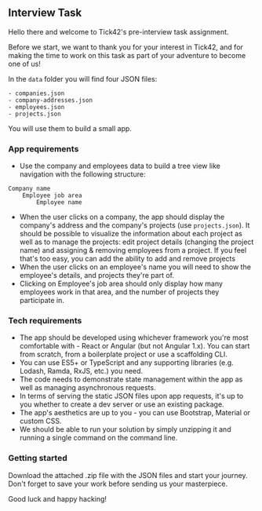 ## Interview Task

Hello there and welcome to Tick42's pre-interview task assignment.

Before we start, we want to thank you for your interest in Tick42, and for making the time to work on this task as part of your adventure to become one of us!

In the `data` folder you will find four JSON files:

```
- companies.json
- company-addresses.json
- employees.json
- projects.json
```

You will use them to build a small app.

### App requirements

- Use the company and employees data to build a tree view like navigation with the following structure:

```
Company name
    Employee job area
        Employee name
```

- When the user clicks on a company, the app should display the company's address and the company's projects (use `projects.json`). It should be possible to visualize the information about each project as well as to manage the projects: edit project details (changing the project name) and assigning & removing employees from a project. If you feel that's too easy, you can add the ability to add and remove projects
- When the user clicks on an employee's name you will need to show the employee's details, and projects they're part of.
- Clicking on Employee's job area should only display how many employees work in that area, and the number of projects they participate in.

### Tech requirements

- The app should be developed using whichever framework you're most comfortable with - React or Angular (but not Angular 1.x). You can start from scratch, from a boilerplate project or use a scaffolding CLI.
- You can use ES5+ or TypeScript and any supporting libraries (e.g. Lodash, Ramda, RxJS, etc.) you need.
- The code needs to demonstrate state management within the app as well as managing asynchronous requests.
- In terms of serving the static JSON files upon app requests, it's up to you whether to create a dev server or use an existing package.
- The app's aesthetics are up to you - you can use Bootstrap, Material or custom CSS.
- We should be able to run your solution by simply unzipping it and running a single command on the command line.

### Getting started

Download the attached .zip file with the JSON files and start your journey. Don't forget to save your work before sending us your masterpiece.

Good luck and happy hacking!

